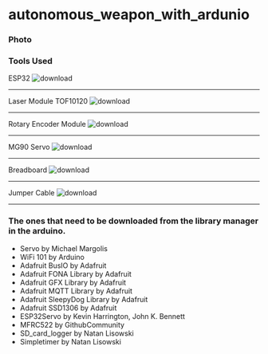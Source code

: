 # autonomous_weapon_with_ardunio




### Photo




### Tools Used

ESP32
![download](https://github.com/beratergnn/autonomous_weapon_with_ardunio/assets/58957696/ce4b9a8b-2521-483b-a02b-65eef342f2b0)

---- 

Laser Module TOF10120
![download](https://github.com/beratergnn/autonomous_weapon_with_ardunio/assets/58957696/fef676af-c964-419a-9d1a-e054d61832c3)

---- 

Rotary Encoder Module
![download](https://github.com/beratergnn/autonomous_weapon_with_ardunio/assets/58957696/e6096abb-708a-428c-97a1-767490939e29)

---- 

MG90 Servo
![download](https://github.com/beratergnn/autonomous_weapon_with_ardunio/assets/58957696/cb12b2d6-94e8-49a9-b404-170a4afd7dc2)

---- 

Breadboard
![download](https://github.com/beratergnn/autonomous_weapon_with_ardunio/assets/58957696/7f4506d4-6c74-4fd6-a7e1-c4c4331814cb)

---- 

Jumper Cable
![download](https://github.com/beratergnn/autonomous_weapon_with_ardunio/assets/58957696/66118dd6-cb3b-4d28-9f29-67a000dd5830)

---- 

### The ones that need to be downloaded from the library manager in the arduino.

 - Servo by Michael Margolis
 - WiFi 101 by Arduino
 - Adafruit BusIO by Adafruit
 - Adafruit FONA Library by Adafruit
 - Adafruit GFX Library by Adafruit
 - Adafruit MQTT Library by Adafruit
 - Adafruit SleepyDog Library by Adafruit
 - Adafruit SSD1306 by Adafruit
 - ESP32Servo by Kevin Harrington, John K. Bennett
 - MFRC522 by GithubCommunity
 - SD_card_logger by Natan Lisowski
 - Simpletimer by Natan Lisowski
